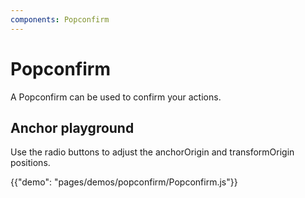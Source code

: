 ```yaml
---
components: Popconfirm
---
```


# Popconfirm
A Popconfirm can be used to confirm your actions.

## Anchor playground
Use the radio buttons to adjust the anchorOrigin and transformOrigin positions. 



{{"demo": "pages/demos/popconfirm/Popconfirm.js"}}
